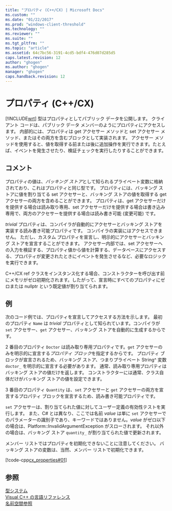 ```yaml
---
title: "プロパティ (C++/CX) | Microsoft Docs"
ms.custom: ""
ms.date: "01/22/2017"
ms.prod: "windows-client-threshold"
ms.technology: ""
ms.reviewer: ""
ms.suite: ""
ms.tgt_pltfrm: ""
ms.topic: "article"
ms.assetid: 64c7bc56-3191-4cd5-bdf4-476d07d285d5
caps.latest.revision: 12
author: "ghogen"
ms.author: "ghogen"
manager: "ghogen"
caps.handback.revision: 12
---
```

# プロパティ (C++/CX)
[!INCLUDE[wrt](../cppcx/includes/wrt-md.md)] 型はプロパティとしてパブリック データを公開します。 クライアント コードは、パブリック データ メンバーのようにプロパティにアクセスします。 内部的には、プロパティは get アクセサー メソッドと set アクセサー メソッド、またはその両方を含むブロックとして実装されます。 アクセサー メソッドを使用すると、値を取得する前または後に追加操作を実行できます。たとえば、イベントを発生させたり、検証チェックを実行したりすることができます。  
  
## コメント  
 プロパティの値は、*バッキング ストア*として知られるプライベート変数に格納されており、これはプロパティと同じ型です。 プロパティには、バッキング ストアに値を割り当てる set アクセサーと、バッキング ストアの値を取得する get アクセサーの両方を含めることができます。 プロパティは、get アクセサーだけを提供する場合は読み取り専用、set アクセサーだけを提供する場合は書き込み専用で、両方のアクセサーを提供する場合は読み書き可能 \(変更可能\) です。  
  
 *trivial* プロパティは、コンパイラが自動的にアクセサーとバッキング ストアを実装する読み書き可能プロパティです。 コンパイラの実装にはアクセスできません。 ただし、カスタム プロパティを宣言し、明示的にアクセサーとバッキング ストアを宣言することができます。 アクセサー内部では、set アクセサーへの入力を検証する、プロパティ値から値を計算する、データベースにアクセスする、プロパティが変更されたときにイベントを発生させるなど、必要なロジックを実行できます。  
  
 C\+\+\/CX ref クラスをインスタンス化する場合、コンストラクターを呼び出す前にメモリがゼロ初期化されます。したがって、宣言時にすべてのプロパティにゼロまたは nullptr という既定値が割り当てられます。  
  
## 例  
 次のコード例では、プロパティを宣言してアクセスする方法を示します。 最初のプロパティ `Name` は *trivial* プロパティとして知られています。コンパイラが `set` アクセサー、`get` アクセサー、バッキング ストアを自動的に生成するからです。  
  
 2 番目のプロパティ `Doctor` は読み取り専用プロパティです。`get` アクセサーのみを明示的に宣言する*プロパティ ブロック*を指定するからです。 プロパティ ブロックが宣言されるため、バッキング ストア、つまりプライベート String^ 変数 `doctor_` を明示的に宣言する必要があります。 通常、読み取り専用プロパティはバッキング ストアの値だけを返します。 コンストラクターには通常、クラス自体だけがバッキング ストアの値を設定できます。  
  
 3 番目のプロパティ `Quantity` は、`set` アクセサーと `get` アクセサーの両方を宣言するプロパティ ブロックを宣言するため、読み書き可能プロパティです。  
  
 `set` アクセサーは、割り当てられた値に対してユーザー定義の有効性テストを実行します。 また、C\# とは異なり、ここでは名前 *value* は単に `set` アクセサーでのパラメーターの識別子であり、キーワードではありません。*value* がゼロ以下の場合は、Platform::InvalidArgumentException がスローされます。 それ以外の場合は、バッキング ストア `quantity_` が割り当てられた値で更新されます。  
  
 メンバー リストではプロパティを初期化できないことに注意してください。 バッキング ストアの変数は、当然、メンバー リストで初期化できます。  
  
 [!code-cpp[cx_properties#01](../snippets/cpp/VS_Snippets_Misc/cx_properties/cpp/class1.h#01)]  
  
## 参照  
 [型システム](../cppcx/type-system-c-cx.md)   
 [Visual C\+\+ の言語リファレンス](../cppcx/visual-c-language-reference-c-cx.md)   
 [名前空間参照](../cppcx/namespaces-reference-c-cx.md)